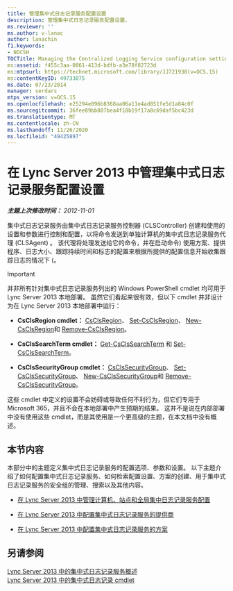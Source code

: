 ```yaml
---
title: 管理集中式日志记录服务配置设置
description: 管理集中式日志记录服务配置设置。
ms.reviewer: ''
ms.author: v-lanac
author: lanachin
f1.keywords:
- NOCSH
TOCTitle: Managing the Centralized Logging Service configuration settings
ms:assetid: f455c3aa-0061-413d-bdfb-a3e78f82723d
ms:mtpsurl: https://technet.microsoft.com/library/JJ721938(v=OCS.15)
ms:contentKeyID: 49733875
ms.date: 07/23/2014
manager: serdars
mtps_version: v=OCS.15
ms.openlocfilehash: e25294e096b8368aa06a11e4ad851fe5d1a84c0f
ms.sourcegitcommit: 36fee89bb887bea4f18b19f17a8c69daf5bc423d
ms.translationtype: MT
ms.contentlocale: zh-CN
ms.lasthandoff: 11/26/2020
ms.locfileid: "49425897"
---
```

# <a name="managing-the-centralized-logging-service-configuration-settings-in-lync-server-2013"></a>在 Lync Server 2013 中管理集中式日志记录服务配置设置

<div data-xmlns="http://www.w3.org/1999/xhtml">

<div class="topic" data-xmlns="http://www.w3.org/1999/xhtml" data-msxsl="urn:schemas-microsoft-com:xslt" data-cs="https://msdn.microsoft.com/">

<div data-asp="https://msdn2.microsoft.com/asp">



</div>

<div id="mainSection">

<div id="mainBody">

<span> </span>

_**主题上次修改时间：** 2012-11-01_

集中式日志记录服务由集中式日志记录服务控制器 (CLSController) 创建和使用的设置和参数进行控制和配置，以将命令发送到单独计算机的集中式日志记录服务代理 (CLSAgent) 。 该代理将处理发送给它的命令，并在启动命令) 使用方案、提供程序、日志大小、跟踪持续时间和标志的配置来根据所提供的配置信息开始收集跟踪日志的情况下 (。

<div>


> [!IMPORTANT]
> 并非所有针对集中式日志记录服务列出的 Windows PowerShell cmdlet 均可用于 Lync Server 2013 本地部署。 虽然它们看起来很有效，但以下 cmdlet 并非设计为在 Lync Server 2013 本地部署中运行： 
> <UL>
> <LI>
> <P><STRONG>CsClsRegion cmdlet：</STRONG> <A href="https://technet.microsoft.com/library/JJ204879(v=OCS.15)">CsClsRegion</A>、 <A href="https://technet.microsoft.com/library/JJ204746(v=OCS.15)">Set-CsClsRegion</A>、 <A href="https://technet.microsoft.com/library/JJ204658(v=OCS.15)">New-CsClsRegion</A>和 <A href="https://technet.microsoft.com/library/JJ204971(v=OCS.15)">Remove-CsClsRegion</A>。</P>
> <LI>
> <P><STRONG>CsClsSearchTerm cmdlet：</STRONG> <A href="https://technet.microsoft.com/library/JJ205061(v=OCS.15)">Get-CsClsSearchTerm</A> 和 <A href="https://technet.microsoft.com/library/JJ204911(v=OCS.15)">Set-CsClsSearchTerm</A>。</P>
> <LI>
> <P><STRONG>CsClsSecurityGroup cmdlet：</STRONG> <A href="https://technet.microsoft.com/library/JJ205285(v=OCS.15)">CsClsSecurityGroup</A>、 <A href="https://technet.microsoft.com/library/JJ204700(v=OCS.15)">Set-CsClsSecurityGroup</A>、 <A href="https://technet.microsoft.com/library/JJ205359(v=OCS.15)">New-CsClsSecurityGroup</A>和 <A href="https://technet.microsoft.com/library/JJ204958(v=OCS.15)">Remove-CsClsSecurityGroup</A>。</P></LI></UL>这些 cmdlet 中定义的设置不会妨碍或导致任何不利行为，但它们专用于 Microsoft 365，并且不会在本地部署中产生预期的结果。 这并不是说在内部部署中没有使用这些 cmdlet，而是其使用是一个更高级的主题，在本文档中没有概述。


</div>

<div>

## <a name="in-this-section"></a>本节内容

本部分中的主题定义集中式日志记录服务的配置选项、参数和设置。 以下主题介绍了如何配置集中式日志记录服务、如何检索配置设置、方案的创建、用于集中式日志记录服务的安全组的管理、搜索以及其他内容。

  - [在 Lync Server 2013 中管理计算机、站点和全局集中日志记录服务配置](lync-server-2013-managing-computer-site-and-global-centralized-logging-service-configuration.md)

  - [在 Lync Server 2013 中配置集中式日志记录服务的提供商](lync-server-2013-configuring-providers-for-centralized-logging-service.md)

  - [在 Lync Server 2013 中配置集中式日志记录服务的方案](lync-server-2013-configuring-scenarios-for-the-centralized-logging-service.md)

</div>

<div>

## <a name="see-also"></a>另请参阅


[Lync Server 2013 中的集中式日志记录服务概述](lync-server-2013-overview-of-the-centralized-logging-service.md)  
[Lync Server 2013 中的集中式日志记录 cmdlet](lync-server-2013-centralized-logging-cmdlets.md)  
  

</div>

</div>

<span> </span>

</div>

</div>

</div>

